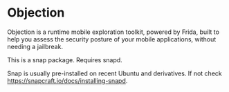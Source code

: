 # Objection

Objection is a runtime mobile exploration toolkit, powered by Frida, built to help you assess the security posture of your mobile applications, without needing a jailbreak.

This is a snap package. Requires snapd. 

Snap is usually pre-installed on recent Ubuntu and derivatives. If not check https://snapcraft.io/docs/installing-snapd.